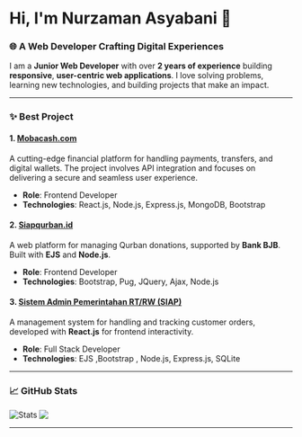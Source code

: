 # Hi, I'm Nurzaman Asyabani 👋
<!-- ![Profile Banner](https://your-banner-image-link.com) -->
### 🌐 A Web Developer Crafting Digital Experiences

I am a **Junior Web Developer** with over **2 years of experience** building **responsive**, **user-centric web applications**.  I love solving problems, learning new technologies, and building projects that make an impact.

---

### ✨ Best Project

#### 1. [Mobacash.com](https://mobacash.com)
A cutting-edge financial platform for handling payments, transfers, and digital wallets. The project involves API integration and focuses on delivering a secure and seamless user experience.
- **Role**: Frontend Developer
- **Technologies**: React.js, Node.js, Express.js, MongoDB, Bootstrap

#### 2. [Siapqurban.id](https://siapqurban.id)
A web platform for managing Qurban donations, supported by **Bank BJB**. Built with **EJS** and **Node.js**.
- **Role**: Frontend Developer
- **Technologies**: Bootstrap, Pug, JQuery, Ajax, Node.js

#### 3. [Sistem Admin Pemerintahan RT/RW (SIAP)](https://github.com/Asyabani/SistemAdministrasiPemerintahan)
A management system for handling and tracking customer orders, developed with **React.js** for frontend interactivity.
- **Role**: Full Stack Developer
- **Technologies**: EJS ,Bootstrap , Node.js, Express.js, SQLite

---

### 📈 GitHub Stats
<img align="center" src="https://github-readme-stats.vercel.app/api?username=Asyabani&show_icons=true&include_all_commits=true&theme=transparent&hide_border=true&cache_seconds=7200" alt="Stats" />  <img align="center" src="https://github-readme-stats.vercel.app/api/top-langs/?username=Asyabani&layout=compact&theme=transparent&hide_border=true&cache_seconds=7200" />
<hr />
